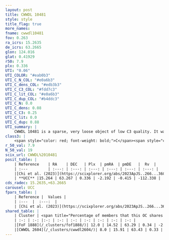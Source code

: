 ```yaml
---
layout: post
title: CWWDL 10481
style: style
title_flag: true
more_names: 
fname: cwwdl10481
fov: 0.263
ra_icrs: 15.2635
de_icrs: 63.2665
glon: 124.016
glat: 0.41929
r50: 7.9
plx: 0.336
UTI: "0.06"
UTI_COLOR: "#eab0b3"
UTI_C_N_COL: "#e0a6b3"
UTI_C_dens_COL: "#edb3b3"
UTI_C_C3_COL: "#fdd7c3"
UTI_C_lit_COL: "#e0a6b3"
UTI_C_dup_COL: "#b4ddc3"
UTI_C_N: 0.0
UTI_C_dens: 0.08
UTI_C_C3: 0.25
UTI_C_lit: 0.0
UTI_C_dup: 0.88
UTI_summary: |
    CWWDL 10481 is a sparse, very loose object of low C3 quality. It was recently reported in the literature.<br><br>This is very likely a unique object, which shares a small percentage of members with at least one previously reported entry, and a very small percentage with at least one entry reported in the same catalogue.<br><br><span style="color: #99180f; font-weight: bold;">Warning: </span>contains less than 25 stars with <i>P>0.5</i> estimated.
class3: |
    <span style="color: red; font-weight: bold;">C</span><span style="color: red; font-weight: bold;">C</span>
r_50_val: 7.9
N_50_val: 19
scix_url: CWWDL%2010481
posit_table: |
    | Reference    | RA    | DEC   | Plx  | pmRA  | pmDE   |  Rv  |
    | :---         | :---: | :---: | :---: | :---: | :---: | :---: |
    |[Chi et al. (2023)](https://scixplorer.org/abs/2023ApJS..266...36C) | 15.312 | 63.217 | 0.325 | -2.163 | -0.438 | -14.06 |
    | **UCC** |15.264 | 63.267 | 0.336 | -2.192 | -0.415 | -112.338 | 
cds_radec: 15.2635,+63.2665
carousel: UCC
fpars_table: |
    | Reference |  Values |
    | :---  |  :---:  |
    | [Chi et al. (2023)](https://scixplorer.org/abs/2023ApJS..266...36C) | `logAge=7.7, Z=0.44` |
shared_table: |
    | Cluster | <span title="Percentage of members that this OC shares with the ones listed">%</span>   | RA   | DEC   | Plx   | pmRA  | pmDE  | Rv | UTI |
    | :-: | :-: |:-: | :-: | :-: | :-: | :-: | :-: | :-: |
    |[FoF 1888](/_clusters/fof1888/)| 12.0 | 14.52 | 63.29 | 0.34 | -2.23 | -0.33 | -55.2 |0.16 |
    |[CWWDL 2604](/_clusters/cwwdl2604/)| 8.0 | 15.91 | 63.43 | 0.33 | -2.32 | -0.41 | -73.39 |0.06 |
---
```

